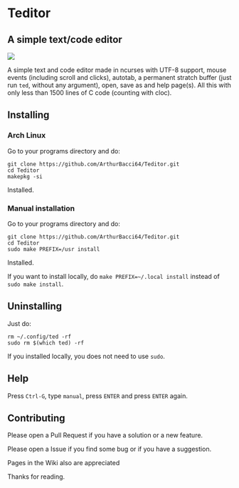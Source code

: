 # Teditor
## A simple text/code editor

<image src="teditor.gif">

A simple text and code editor made in ncurses with UTF-8 support,
mouse events (including scroll and clicks), autotab, a permanent
stratch buffer (just run `ted`, without any argument), open,
save as and help page(s). All this with only less than 1500 lines
of C code (counting with cloc).

## Installing

### Arch Linux

Go to your programs directory and do:

```
git clone https://github.com/ArthurBacci64/Teditor.git
cd Teditor
makepkg -si
```

Installed.

### Manual installation

Go to your programs directory and do: 

```
git clone https://github.com/ArthurBacci64/Teditor.git
cd Teditor
sudo make PREFIX=/usr install
```

Installed.

If you want to install locally, do `make PREFIX=~/.local install` instead of `sudo make install`.

## Uninstalling

Just do:

```
rm ~/.config/ted -rf
sudo rm $(which ted) -rf
```

If you installed locally, you does not need to use `sudo`.

## Help

Press `Ctrl-G`, type `manual`, press `ENTER` and press `ENTER` again.

## Contributing

Please open a Pull Request if you have a solution or a new feature.

Please open a Issue if you find some bug or if you have a suggestion.

Pages in the Wiki also are appreciated

Thanks for reading.



